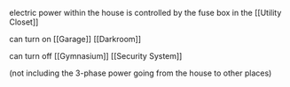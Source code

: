 electric power within the house is controlled by the fuse box in the [[Utility Closet]]

can turn on
[[Garage]]
[[Darkroom]]

can turn off
[[Gymnasium]]
[[Security System]]



(not including the 3-phase power going from the house to other places)